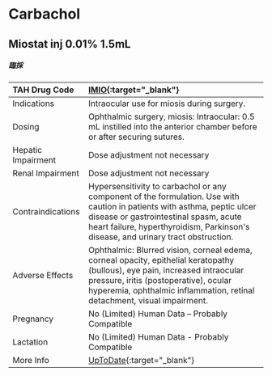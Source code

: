 # Carbachol

## Miostat inj 0.01% 1.5mL

##### 臨採

| TAH Drug Code      | [IMIO](https://www.tahsda.org.tw/drugs/hissearch.php?drug_code=IMIO){:target="_blank"}                                                                                                                                                                 |
|:-------------------|:-------------------------------------------------------------------------------------------------------------------------------------------------------------------------------------------------------------------------------------------------------|
| Indications        | Intraocular use for miosis during surgery.                                                                                                                                                                                                             |
| Dosing             | Ophthalmic surgery, miosis: Intraocular: 0.5 mL instilled into the anterior chamber before or after securing sutures.                                                                                                                                  |
| Hepatic Impairment | Dose adjustment not necessary                                                                                                                                                                                                                          |
| Renal Impairment   | Dose adjustment not necessary                                                                                                                                                                                                                          |
| Contraindications  | Hypersensitivity to carbachol or any component of the formulation. Use with caution in patients with asthma, peptic ulcer disease or gastrointestinal spasm, acute heart failure, hyperthyroidism, Parkinson's disease, and urinary tract obstruction. |
| Adverse Effects    | Ophthalmic: Blurred vision, corneal edema, corneal opacity, epithelial keratopathy (bullous), eye pain, increased intraocular pressure, iritis (postoperative), ocular hyperemia, ophthalmic inflammation, retinal detachment, visual impairment.      |
| Pregnancy          | No (Limited) Human Data – Probably Compatible                                                                                                                                                                                                          |
| Lactation          | No (Limited) Human Data - Probably Compatible                                                                                                                                                                                                          |
| More Info          | [UpToDate](https://www.uptodate.com/contents/carbachol-drug-information){:target="_blank"}                                                                                                                                                             |

